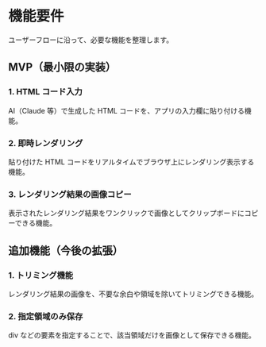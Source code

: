 # 機能要件

ユーザーフローに沿って、必要な機能を整理します。

## MVP（最小限の実装）

### 1. HTML コード入力

AI（Claude 等）で生成した HTML コードを、アプリの入力欄に貼り付ける機能。

### 2. 即時レンダリング

貼り付けた HTML コードをリアルタイムでブラウザ上にレンダリング表示する機能。

### 3. レンダリング結果の画像コピー

表示されたレンダリング結果をワンクリックで画像としてクリップボードにコピーできる機能。

## 追加機能（今後の拡張）

### 1. トリミング機能

レンダリング結果の画像を、不要な余白や領域を除いてトリミングできる機能。

### 2. 指定領域のみ保存

div などの要素を指定することで、該当領域だけを画像として保存できる機能。
